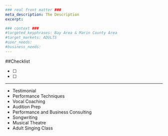 ```yaml
---
### real front matter ###
meta_description: The Description
excerpt: 

### context ###
#targeted_keyphrases: Bay Area & Marin County Area
#target_markets: ADULTS
#user_needs:
#business_needs:
---
```

##Checklist

- [ ]
- [ ]

---

- Testimonial
- Performance Techniques
- Vocal Coaching
- Audition Prep
- Performance and Business Consulting
- Songwriting
- Musical Theatre
- Adult Singing Class
